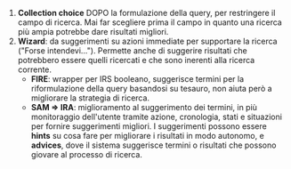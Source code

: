 1. **Collection choice** DOPO la formulazione della query, per restringere il campo di ricerca. Mai far scegliere prima il campo in quanto una ricerca più ampia potrebbe dare risultati migliori.
2. **Wizard**: da suggerimenti su azioni immediate per supportare la ricerca ("Forse intendevi..."). Permette anche di suggerire risultati che potrebbero essere quelli ricercati e che sono inerenti alla ricerca corrente.
	- **FIRE**: wrapper per IRS booleano, suggerisce termini per la riformulazione della query basandosi su tesauro, non aiuta però a migliorare la strategia di ricerca.
	- **SAM $\Rightarrow$ IRA**: miglioramento al suggerimento dei termini, in più monitoraggio dell'utente tramite azione, cronologia, stati e situazioni per fornire suggerimenti migliori. I suggerimenti possono essere **hints** su cosa fare per migliorare i risultati in modo autonomo, e **advices**, dove il sistema suggerisce termini o risultati che possono giovare al processo di ricerca.